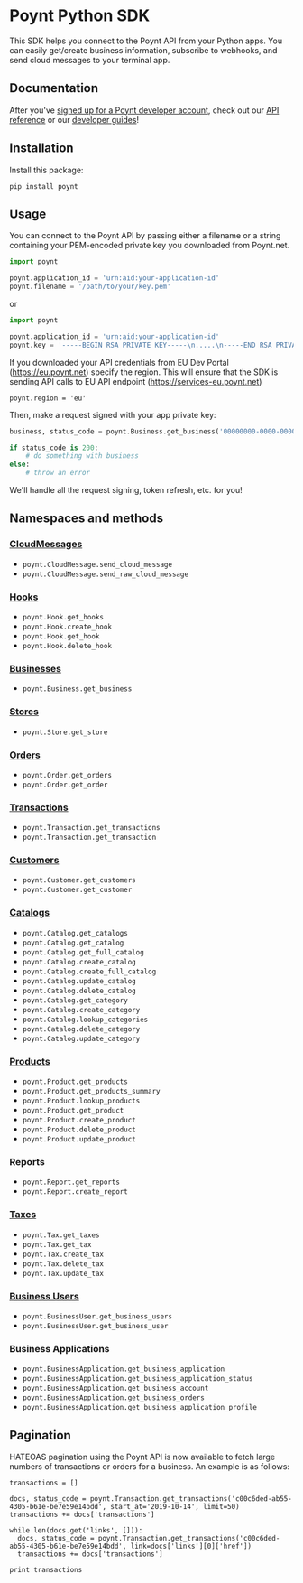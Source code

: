 # Poynt Python SDK

This SDK helps you connect to the Poynt API from your Python apps. You can easily get/create business information, subscribe to webhooks, and send cloud messages to your terminal app.

## Documentation

After you've [signed up for a Poynt developer account](https://poynt.net/auth/signup/developer), check out our [API reference](https://poynt.com/docs/api/) or our [developer guides](https://poynt.github.io/developer-docs/guides/posapp/)!

## Installation

Install this package:

```
pip install poynt
```

## Usage

You can connect to the Poynt API by passing either a filename or a string containing your PEM-encoded private key you downloaded from Poynt.net.

```python
import poynt

poynt.application_id = 'urn:aid:your-application-id'
poynt.filename = '/path/to/your/key.pem'
```

or

```python
import poynt

poynt.application_id = 'urn:aid:your-application-id'
poynt.key = '-----BEGIN RSA PRIVATE KEY-----\n.....\n-----END RSA PRIVATE KEY-----'
```

If you downloaded your API credentials from EU Dev Portal (https://eu.poynt.net) specify the region. This will ensure that the SDK is sending API calls to EU API endpoint (https://services-eu.poynt.net)

```poynt
poynt.region = 'eu'
```

Then, make a request signed with your app private key:

```python
business, status_code = poynt.Business.get_business('00000000-0000-0000-0000-000000000000')

if status_code is 200:
    # do something with business
else:
    # throw an error
```

We'll handle all the request signing, token refresh, etc. for you!

## Namespaces and methods

### [CloudMessages](https://poynt.com/docs/api/#cloudmessages-index)

- `poynt.CloudMessage.send_cloud_message`
- `poynt.CloudMessage.send_raw_cloud_message`

### [Hooks](https://poynt.com/docs/api/#hooks-index)

- `poynt.Hook.get_hooks`
- `poynt.Hook.create_hook`
- `poynt.Hook.get_hook`
- `poynt.Hook.delete_hook`

### [Businesses](https://poynt.com/docs/api/#businesses-index)

- `poynt.Business.get_business`

### [Stores](https://poynt.com/docs/api/#stores-index)

- `poynt.Store.get_store`

### [Orders](https://poynt.com/docs/api/#orders-index)

- `poynt.Order.get_orders`
- `poynt.Order.get_order`

### [Transactions](https://poynt.com/docs/api/#transactions-index)

- `poynt.Transaction.get_transactions`
- `poynt.Transaction.get_transaction`

### [Customers](https://poynt.com/docs/api/#customers-index)

- `poynt.Customer.get_customers`
- `poynt.Customer.get_customer`

### [Catalogs](https://poynt.com/docs/api/#catalogs-index)

- `poynt.Catalog.get_catalogs`
- `poynt.Catalog.get_catalog`
- `poynt.Catalog.get_full_catalog`
- `poynt.Catalog.create_catalog`
- `poynt.Catalog.create_full_catalog`
- `poynt.Catalog.update_catalog`
- `poynt.Catalog.delete_catalog`
- `poynt.Catalog.get_category`
- `poynt.Catalog.create_category`
- `poynt.Catalog.lookup_categories`
- `poynt.Catalog.delete_category`
- `poynt.Catalog.update_category`

### [Products](https://poynt.com/docs/api/#products-index)

- `poynt.Product.get_products`
- `poynt.Product.get_products_summary`
- `poynt.Product.lookup_products`
- `poynt.Product.get_product`
- `poynt.Product.create_product`
- `poynt.Product.delete_product`
- `poynt.Product.update_product`

### Reports

- `poynt.Report.get_reports`
- `poynt.Report.create_report`

### [Taxes](https://poynt.com/docs/api/#taxes-index)

- `poynt.Tax.get_taxes`
- `poynt.Tax.get_tax`
- `poynt.Tax.create_tax`
- `poynt.Tax.delete_tax`
- `poynt.Tax.update_tax`

### [Business Users](https://poynt.com/docs/api/#business-users-index)

- `poynt.BusinessUser.get_business_users`
- `poynt.BusinessUser.get_business_user`

### Business Applications

- `poynt.BusinessApplication.get_business_application`
- `poynt.BusinessApplication.get_business_application_status`
- `poynt.BusinessApplication.get_business_account`
- `poynt.BusinessApplication.get_business_orders`
- `poynt.BusinessApplication.get_business_application_profile`

## Pagination

HATEOAS pagination using the Poynt API is now available to fetch large numbers of transactions or orders for a business. An example is as follows:

```
transactions = []

docs, status_code = poynt.Transaction.get_transactions('c00c6ded-ab55-4305-b61e-be7e59e14bdd', start_at='2019-10-14', limit=50)
transactions += docs['transactions']

while len(docs.get('links', [])):
  docs, status_code = poynt.Transaction.get_transactions('c00c6ded-ab55-4305-b61e-be7e59e14bdd', link=docs['links'][0]['href'])
  transactions += docs['transactions']

print transactions
```
